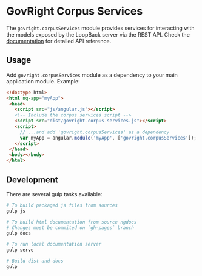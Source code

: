 # GovRight Corpus Services

The `govright.corpusServices` module provides services for interacting with the models 
exposed by the LoopBack server via the REST API. Check the [documentation](http://govright.github.io/corpus-services/docs/#/api/govright.corpusServices) 
for detailed API reference.

## Usage

Add `govright.corpusServices` module as a dependency to your main application module. Example:

```html
<!doctype html>
<html ng-app="myApp">
 <head>
   <script src="js/angular.js"></script>
   <!-- Include the corpus services script -->
   <script src="dist/govright-corpus-services.js"></script>
   <script>
     // ...and add 'govright.corpusServices' as a dependency
     var myApp = angular.module('myApp', ['govright.corpusServices']);
   </script>
 </head>
 <body></body>
</html>
```

## Development

There are several gulp tasks available:

```bash
# To build packaged js files from sources
gulp js

# To build html documentation from source ngdocs
# Changes must be commited on `gh-pages` branch
gulp docs

# To run local documentation server
gulp serve

# Build dist and docs
gulp
```
